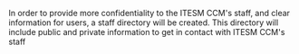 In order to provide more confidentiality to the ITESM CCM's staff, and clear information for users, a staff directory will be created. This directory will include public and private information to get in contact with ITESM CCM's staff